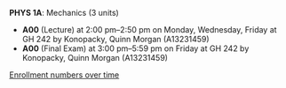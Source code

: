 **PHYS 1A**: Mechanics (3 units)

- **A00** (Lecture) at 2:00 pm–2:50 pm on Monday, Wednesday, Friday at GH 242 by Konopacky, Quinn Morgan (A13231459)
- **A00** (Final Exam) at 3:00 pm–5:59 pm on Friday at GH 242 by Konopacky, Quinn Morgan (A13231459)

[Enrollment numbers over time](./PHYS1A.tsv)
